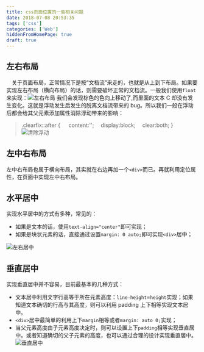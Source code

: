 ```yaml
---
title: css页面位置的一些相关问题
date: 2018-07-08 20:53:35
tags: ['css']
categories: ['Web']
hiddenFromHomePage: true
draft: true
---
```


## 左右布局

&emsp;关于页面布局，正常情况下是按“文档流”来走的，也就是从上到下布局。如果要实现左右布局（横向布局）的话，则需要破坏正常的文档流。一般我们使用`float`来实现：![左右布局](https://upload-images.jianshu.io/upload_images/12812641-bffab616a4cab188.png?imageMogr2/auto-orient/strip%7CimageView2/2/w/1240)
我们会发现棕色的色向上移动了,而里面的文本 C 却没有发生变化。这就是浮动发生后发生的脱离文档流带来的 bug。所以我们一般在浮动后都会给其父元素添加属性消除浮动带来的影响：

> .clearfix::after {
> &emsp; content:'';
> &emsp;display:block;
> &emsp;clear:both;
> }
> ![清除浮动](https://upload-images.jianshu.io/upload_images/12812641-251d96f99a0a0f15.png?imageMogr2/auto-orient/strip%7CimageView2/2/w/1240)

## 左中右布局

左中右布局也属于横向布局，其实就在右边再加一个`<div>`而已。再就利用定位属性，在页面中实现左中右布局。

## 水平居中

实现水平居中的方式有多种，常见的：

- 如果是文本的话，使用`text-align="center"`即可实现；
- 如果是块状元素的话，直接通过设置`margin: 0 auto;`即可实现`<div>`居中；

![左右居中](https://upload-images.jianshu.io/upload_images/12812641-967469b306ae2890.png?imageMogr2/auto-orient/strip%7CimageView2/2/w/1240)

## 垂直居中

实现垂直居中并不容易，目前最基本的几种方式：

- 文本居中利用文字行高等于所在元素高度：`line-height`=`height`实现；如果知道文本确切的行高与其高度，则可以利用 padding 上下相等实现文本居中。
- `<div>`居中最简单的利用上下`margin`相等或者`margin: auto 0;`实现；
- 当父元素高度由子元素高度决定时，则可以设置上下`padding`相等实现垂直居中。或者知道确切的父子元素的高度，也可以通过合理的设计实现垂直居中。![垂直居中](https://upload-images.jianshu.io/upload_images/12812641-b81ebce275b1be53.png?imageMogr2/auto-orient/strip%7CimageView2/2/w/1240)

